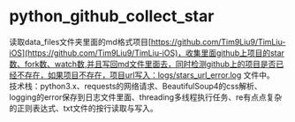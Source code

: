 # python_github_collect_star
读取data_files文件夹里面的md格式项目[https://github.com/Tim9Liu9/TimLiu-iOS](https://github.com/Tim9Liu9/TimLiu-iOS)，收集里面github上项目的star数、fork数、watch数,并且写回md文件里面去，同时检测github上的项目是否已经不存在，如果项目不存在，项目url写入：logs/stars_url_error.log 文件中。    
技术栈：python3.x、requests的网络请求、BeautifulSoup4的css解析、logging的error保存到日志文件里面、threading多线程执行任务、re有点点复杂的正则表达式、txt文件的按行读取与写入。
